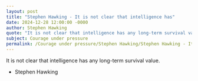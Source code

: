 ```yaml
---
layout: post
title: "Stephen Hawking - It is not clear that intelligence has"
date: 2024-12-28 12:00:00 -0000
author: Stephen Hawking
quote: "It is not clear that intelligence has any long-term survival value."
subject: Courage under pressure
permalink: /Courage under pressure/Stephen Hawking/Stephen Hawking - It is not clear that intelligence has
---
```


It is not clear that intelligence has any long-term survival value.

- Stephen Hawking
